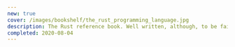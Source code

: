 ```yaml
---
new: true
cover: /images/bookshelf/the_rust_programming_language.jpg
description: The Rust reference book. Well written, although, to be fair, there are no competitors.
completed: 2020-08-04
---
```

